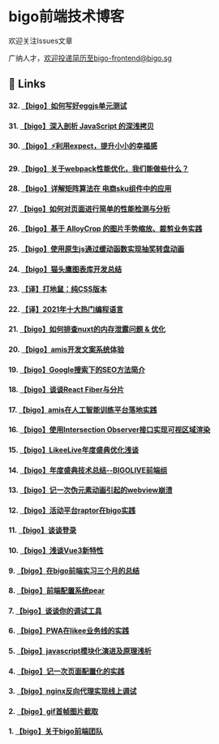 # bigo前端技术博客

欢迎关注Issues文章

广纳人才，欢迎投递简历至bigo-frontend@bigo.sg

## 🔗 Links

#### 32. [【bigo】如何写好eggjs单元测试](https://github.com/bigo-frontend/blog/issues/35)
#### 31. [【bigo】深入剖析 JavaScript 的深浅拷贝](https://github.com/bigo-frontend/blog/issues/34)
#### 30. [【bigo】⚡️利用expect，提升小小的幸福感](https://github.com/bigo-frontend/blog/issues/33)
#### 29. [【bigo】关于webpack性能优化，我们能做些什么？](https://github.com/bigo-frontend/blog/issues/32)
#### 28. [【bigo】详解矩阵算法在 电商sku组件中的应用](https://github.com/bigo-frontend/blog/issues/29)
#### 27. [【bigo】如何对页面进行简单的性能检测与分析](https://github.com/bigo-frontend/blog/issues/28)
#### 26. [【bigo】基于 AlloyCrop 的图片手势缩放、裁剪业务实践](https://github.com/bigo-frontend/blog/issues/27)
#### 25. [【bigo】使用原生js通过缓动函数实现抽奖转盘动画](https://github.com/bigo-frontend/blog/issues/26)
#### 24. [【bigo】猫头鹰图表库开发总结](https://github.com/bigo-frontend/blog/issues/25)
#### 23. [【译】打地鼠：纯CSS版本](https://github.com/bigo-frontend/blog/issues/23)
#### 22. [【译】2021年十大热门编程语言](https://github.com/bigo-frontend/blog/issues/22)
#### 21. [【bigo】如何排查nuxt的内存泄露问题 & 优化](https://github.com/bigo-frontend/blog/issues/21)
#### 20. [【bigo】amis开发文案系统体验](https://github.com/bigo-frontend/blog/issues/20)
#### 19. [【bigo】Google搜索下的SEO方法简介](https://github.com/bigo-frontend/blog/issues/19)
#### 18. [【bigo】谈谈React Fiber与分片](https://github.com/bigo-frontend/blog/issues/18)
#### 17. [【bigo】amis在人工智能训练平台落地实践](https://github.com/bigo-frontend/blog/issues/17)
#### 16. [【bigo】使用Intersection Observer接口实现可视区域渲染](https://github.com/bigo-frontend/blog/issues/16)
#### 15. [【bigo】LikeeLive年度盛典优化浅谈](https://github.com/bigo-frontend/blog/issues/15)
#### 14. [【bigo】年度盛典技术总结--BIGOLIVE前端组](https://github.com/bigo-frontend/blog/issues/14)
#### 13. [【bigo】记一次伪元素动画引起的webview崩溃](https://github.com/bigo-frontend/blog/issues/13)
#### 12. [【bigo】活动平台raptor在bigo实践](https://github.com/bigo-frontend/blog/issues/12)
#### 11. [【bigo】谈谈登录](https://github.com/bigo-frontend/blog/issues/11)
#### 10. [【bigo】浅谈Vue3新特性](https://github.com/bigo-frontend/blog/issues/10)
#### 9. [【bigo】在bigo前端实习三个月的总结](https://github.com/bigo-frontend/blog/issues/9)
#### 8. [【bigo】前端配置系统pear](https://github.com/bigo-frontend/blog/issues/8)
#### 7. [【bigo】谈谈你的调试工具](https://github.com/bigo-frontend/blog/issues/7)
#### 6. [【bigo】PWA在likee业务线的实践](https://github.com/bigo-frontend/blog/issues/6)
#### 5. [【bigo】javascript模块化演进及原理浅析](https://github.com/bigo-frontend/blog/issues/5)
#### 4. [【bigo】记一次页面配置化的实践](https://github.com/bigo-frontend/blog/issues/4)
#### 3. [【bigo】nginx反向代理实现线上调试](https://github.com/bigo-frontend/blog/issues/3)
#### 2. [【bigo】gif首帧图片截取](https://github.com/bigo-frontend/blog/issues/2)
#### 1. [【bigo】关于bigo前端团队](https://github.com/bigo-frontend/blog/issues/1)
